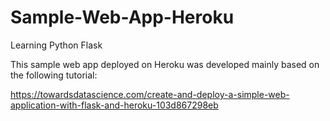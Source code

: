 # Sample-Web-App-Heroku
Learning Python Flask

This sample web app deployed on Heroku was developed mainly based on the following tutorial:

https://towardsdatascience.com/create-and-deploy-a-simple-web-application-with-flask-and-heroku-103d867298eb